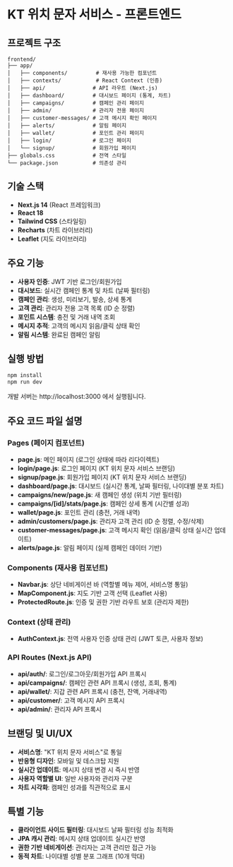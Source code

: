 # KT 위치 문자 서비스 - 프론트엔드

## 프로젝트 구조
```
frontend/
├── app/
│   ├── components/         # 재사용 가능한 컴포넌트
│   ├── contexts/           # React Context (인증)
│   ├── api/               # API 라우트 (Next.js)
│   ├── dashboard/         # 대시보드 페이지 (통계, 차트)
│   ├── campaigns/         # 캠페인 관리 페이지
│   ├── admin/             # 관리자 전용 페이지
│   ├── customer-messages/ # 고객 메시지 확인 페이지
│   ├── alerts/            # 알림 페이지
│   ├── wallet/            # 포인트 관리 페이지
│   ├── login/             # 로그인 페이지
│   └── signup/            # 회원가입 페이지
├── globals.css            # 전역 스타일
└── package.json           # 의존성 관리
```

## 기술 스택
- **Next.js 14** (React 프레임워크)
- **React 18**
- **Tailwind CSS** (스타일링)
- **Recharts** (차트 라이브러리)
- **Leaflet** (지도 라이브러리)

## 주요 기능
- **사용자 인증**: JWT 기반 로그인/회원가입
- **대시보드**: 실시간 캠페인 통계 및 차트 (날짜 필터링)
- **캠페인 관리**: 생성, 미리보기, 발송, 상세 통계
- **고객 관리**: 관리자 전용 고객 목록 (ID 순 정렬)
- **포인트 시스템**: 충전 및 거래 내역 조회
- **메시지 추적**: 고객의 메시지 읽음/클릭 상태 확인
- **알림 시스템**: 완료된 캠페인 알림

## 실행 방법
```bash
npm install
npm run dev
```

개발 서버는 http://localhost:3000 에서 실행됩니다.

## 주요 코드 파일 설명

### Pages (페이지 컴포넌트)
- **page.js**: 메인 페이지 (로그인 상태에 따라 리다이렉트)
- **login/page.js**: 로그인 페이지 (KT 위치 문자 서비스 브랜딩)
- **signup/page.js**: 회원가입 페이지 (KT 위치 문자 서비스 브랜딩)
- **dashboard/page.js**: 대시보드 (실시간 통계, 날짜 필터링, 나이대별 분포 차트)
- **campaigns/new/page.js**: 새 캠페인 생성 (위치 기반 필터링)
- **campaigns/[id]/stats/page.js**: 캠페인 상세 통계 (시간별 성과)
- **wallet/page.js**: 포인트 관리 (충전, 거래 내역)
- **admin/customers/page.js**: 관리자 고객 관리 (ID 순 정렬, 수정/삭제)
- **customer-messages/page.js**: 고객 메시지 확인 (읽음/클릭 상태 실시간 업데이트)
- **alerts/page.js**: 알림 페이지 (실제 캠페인 데이터 기반)

### Components (재사용 컴포넌트)
- **Navbar.js**: 상단 네비게이션 바 (역할별 메뉴 제어, 서비스명 통일)
- **MapComponent.js**: 지도 기반 고객 선택 (Leaflet 사용)
- **ProtectedRoute.js**: 인증 및 권한 기반 라우트 보호 (관리자 제한)

### Context (상태 관리)
- **AuthContext.js**: 전역 사용자 인증 상태 관리 (JWT 토큰, 사용자 정보)

### API Routes (Next.js API)
- **api/auth/**: 로그인/로그아웃/회원가입 API 프록시
- **api/campaigns/**: 캠페인 관련 API 프록시 (생성, 조회, 통계)
- **api/wallet/**: 지갑 관련 API 프록시 (충전, 잔액, 거래내역)
- **api/customer/**: 고객 메시지 API 프록시
- **api/admin/**: 관리자 API 프록시

## 브랜딩 및 UI/UX
- **서비스명**: "KT 위치 문자 서비스"로 통일
- **반응형 디자인**: 모바일 및 데스크탑 지원
- **실시간 업데이트**: 메시지 상태 변경 시 즉시 반영
- **사용자 역할별 UI**: 일반 사용자와 관리자 구분
- **차트 시각화**: 캠페인 성과를 직관적으로 표시

## 특별 기능
- **클라이언트 사이드 필터링**: 대시보드 날짜 필터링 성능 최적화
- **JPA 캐시 관리**: 메시지 상태 업데이트 실시간 반영
- **권한 기반 네비게이션**: 관리자는 고객 관리만 접근 가능
- **동적 차트**: 나이대별 성별 분포 그래프 (10개 막대)